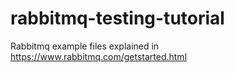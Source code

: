 # rabbitmq-testing-tutorial

Rabbitmq example files explained in https://www.rabbitmq.com/getstarted.html
